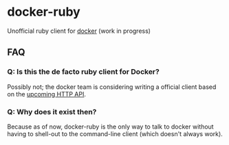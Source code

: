 # docker-ruby

Unofficial ruby client for [docker](https://github.com/dotcloud/docker) (work in progress)

## FAQ

### Q: Is this the de facto ruby client for Docker?

Possibly not; the docker team is considering writing a official client based on the [upcoming HTTP API](https://github.com/dotcloud/docker/issues/21). 

### Q: Why does it exist then?

Because as of now, docker-ruby is the only way to talk to docker without having to shell-out to the command-line client (which doesn't always work).
